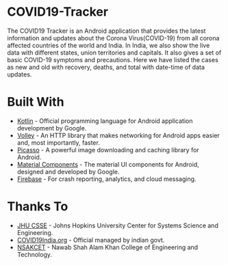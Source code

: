 # COVID19-Tracker
The COVID19 Tracker is an Android application that provides the latest information and updates about the Corona Virus(COVID-19) from all corona affected countries of the world and India. In India, we also show the live data with different states, union territories and capitals. It also gives a set of basic COVID-19 symptoms and precautions. Here we have listed the cases as new and old with recovery, deaths, and total with date-time of data updates.

<h1>Built With</h1>
<ul>
<li><a href="https://kotlinlang.org/">Kotlin</a> - Official programming language for Android application development by Google.</li>
<li><a href="https://github.com/google/volley">Volley</a> - An HTTP library that makes networking for Android apps easier and, most importantly, faster.</li>
<li><a href="https://square.github.io/picasso/">Picasso</a> - A powerful image downloading and caching library for Android.</li>
<li><a href="https://material.io/components">Material Components</a> - The material UI components for Android, designed and developed by Google.</li>
<li><a href="https://firebase.google.com/">Firebase</a> - For crash reporting, analytics, and cloud messaging.</li>
</ul>

<h1>Thanks To</h1>
<ul>
<li><a href="https://github.com/CSSEGISandData/COVID-19">JHU CSSE</a> - Johns Hopkins University Center for Systems Science and Engineering.</li>
<li><a href="https://api.covid19india.org/">COVID19India.org</a> - Official managed by indian govt.</li>
<li><a href="http://www.nsakcet.ac.in/">NSAKCET</a> - Nawab Shah Alam Khan College of Engineering and Technology.</li>
</ul>
